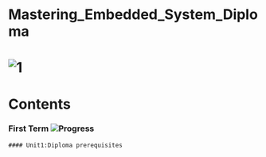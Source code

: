 # Mastering_Embedded_System_Diploma

# ![1](https://github.com/mohamed-mansy/Mastering_Embedded_System/assets/138795542/4d9bc9a9-01a3-46d2-9fda-41b38bc22b38)

# Contents

### First Term ![Progress](https://progress-bar.dev/30/?title=done)
    #### Unit1:Diploma prerequisites
